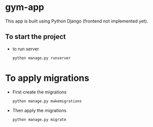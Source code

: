 # gym-app
This app is built using Python Django (frontend not implemented yet).

## To start the project
- to run server
    ```bash
    python manage.py runserver
    ```

# To apply migrations
- First create the migrations
    ```bash
    python manage.py makemigrations
    ```

- Then apply the migrations
    ```bash
    python manage.py migrate
    ```